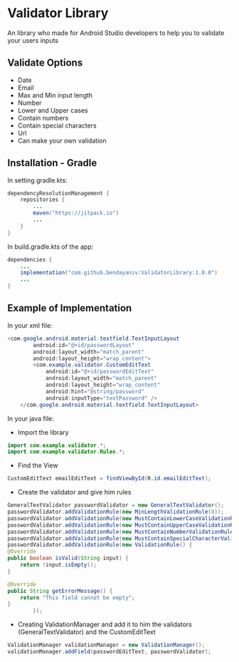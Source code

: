 # Validator Library
An library who made for Android Studio developers to help you to validate your users inputs

## Validate Options
- Date
- Email
- Max and Min input length
- Number
- Lower and Upper cases
- Contain numbers
- Contain special characters
- Url
- Can make your own validation


## Installation - Gradle

In setting.gradle.kts:
```java
dependencyResolutionManagement {
    repositories {
        ...
        maven("https://jitpack.io")
        ...
    }
}
```

In build.gradle.kts of the app:
```java
dependencies {
    ...
    implementation("com.github.bendayaniv:ValidatorLibrary:1.0.0")
    ...
}
```


## Example of Implementation
In your xml file:
```java
<com.google.android.material.textfield.TextInputLayout
        android:id="@+id/passwordLayout"
        android:layout_width="match_parent"
        android:layout_height="wrap_content">
        <com.example.validator.CustomEditText
            android:id="@+id/passwordEditText"
            android:layout_width="match_parent"
            android:layout_height="wrap_content"
            android:hint="@string/password"
            android:inputType="textPassword" />
    </com.google.android.material.textfield.TextInputLayout>
```

In your java file:
- Import the library
```java
import com.example.validator.*;
import com.example.validator.Rules.*;
```

- Find the View
```java
CustomEditText emailEditText = findViewById(R.id.emailEditText);
```
- Create the validator and give him rules
```java
GeneralTextValidator passwordValidator = new GeneralTextValidator();
passwordValidator.addValidationRule(new MinLengthValidationRule(8));
passwordValidator.addValidationRule(new MustContainLowerCaseValidationRule(1));
passwordValidator.addValidationRule(new MustContainUpperCaseValidationRule(1));
passwordValidator.addValidationRule(new MustContainNumberValidationRule(1));
passwordValidator.addValidationRule(new MustContainSpecialCharacterValidationRule(1));
passwordValidator.addValidationRule(new ValidationRule() {
@Override
public boolean isValid(String input) {
    return !input.isEmpty();
}

@Override
public String getErrorMessage() {
    return "This field cannot be empty";
}
        });
```


- Creating ValidationManager and add it to him the validators (GeneralTextValidator) and the CustomEditText
```java
ValidationManager validationManager = new ValidationManager();
validationManager.addField(passwordEditText, passwordValidator);
```



